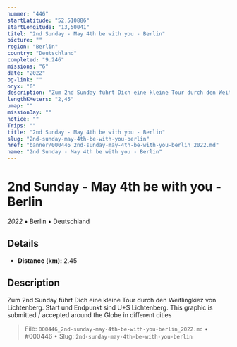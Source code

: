 ```yaml
---
nummer: "446"
startLatitude: "52,510886"
startLongitude: "13,50041"
titel: "2nd Sunday - May 4th be with you - Berlin"
picture: ""
region: "Berlin"
country: "Deutschland"
completed: "9.246"
missions: "6"
date: "2022"
bg-link: ""
onyx: "0"
description: "Zum 2nd Sunday führt Dich eine kleine Tour durch den Weitlingkiez von Lichtenberg. Start und Endpunkt sind U+S Lichtenberg.\nThis graphic is submitted / accepted around the Globe in different cities"
lengthKMeters: "2,45"
umap: ""
missionDay: ""
notice: ""
Trips: ""
title: "2nd Sunday - May 4th be with you - Berlin"
slug: "2nd-sunday-may-4th-be-with-you-berlin"
href: "banner/000446_2nd-sunday-may-4th-be-with-you-berlin_2022.md"
name: "2nd Sunday - May 4th be with you - Berlin"
---
```

# 2nd Sunday - May 4th be with you - Berlin

*2022* • Berlin • Deutschland





## Details
- **Distance (km):** 2.45






## Description
Zum 2nd Sunday führt Dich eine kleine Tour durch den Weitlingkiez von Lichtenberg. Start und Endpunkt sind U+S Lichtenberg.
This graphic is submitted / accepted around the Globe in different cities




> File: `000446_2nd-sunday-may-4th-be-with-you-berlin_2022.md` • #000446 • Slug: `2nd-sunday-may-4th-be-with-you-berlin`

